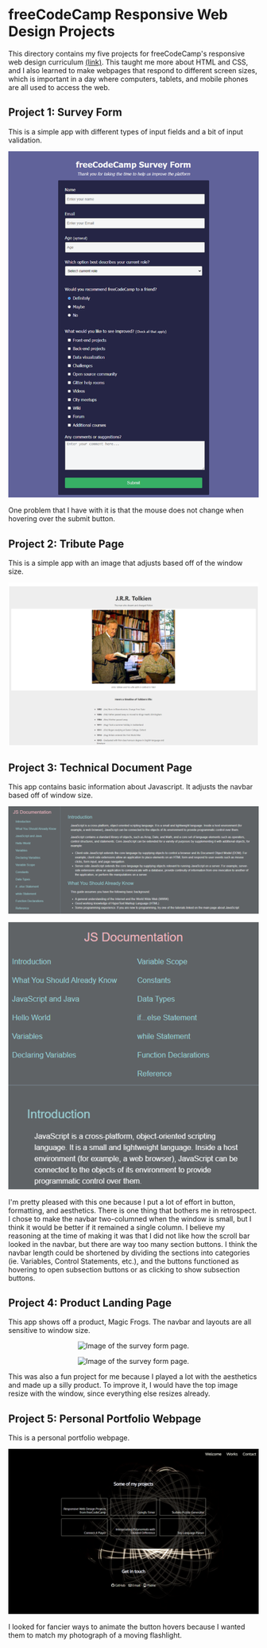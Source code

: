 # freeCodeCamp Responsive Web Design Projects
This directory contains my five projects for freeCodeCamp's responsive web design curriculum [(link)](https://www.freecodecamp.org/learn/2022/responsive-web-design/). This taught me more about HTML and CSS, and I also learned to make webpages that respond to different screen sizes, which is important in a day where computers, tablets, and mobile phones are all used to access the web.

## Project 1: Survey Form
This is a simple app with different types of input fields and a bit of input validation.

<p align="center">
  <img src="https://github.com/raechiang/Personal/blob/master/2022-12/freeCodeCamp_ResponsiveWebDesign/P1%20SurveyForm/p1_preview.png" alt="Image of the survey form page.">
</p>

One problem that I have with it is that the mouse does not change when hovering over the submit button.

## Project 2: Tribute Page
This is a simple app with an image that adjusts based off of the window size.

<p align="center">
  <img src="https://github.com/raechiang/Personal/blob/master/2022-12/freeCodeCamp_ResponsiveWebDesign/P2%20TributePage/p2_preview.png" alt="Image of the survey form page.">
</p>

## Project 3: Technical Document Page
This app contains basic information about Javascript. It adjusts the navbar based off of window size.

<p align="center">
  <img src="https://github.com/raechiang/Personal/blob/master/2022-12/freeCodeCamp_ResponsiveWebDesign/P3%20TechnicalDocumentPage/p3_preview_big.png" alt="Image of the survey form page.">
</p>

<p align="center">
  <img src="https://github.com/raechiang/Personal/blob/master/2022-12/freeCodeCamp_ResponsiveWebDesign/P3%20TechnicalDocumentPage/p3_preview_small.png" alt="Image of the survey form page.">
</p>

I'm pretty pleased with this one because I put a lot of effort in button, formatting, and aesthetics. There is one thing that bothers me in retrospect. I chose to make the navbar two-columned when the window is small, but I think it would be better if it remained a single column. I believe my reasoning at the time of making it was that I did not like how the scroll bar looked in the navbar, but there are way too many section buttons. I think the navbar length could be shortened by dividing the sections into categories (ie. Variables, Control Statements, etc.), and the buttons functioned as hovering to open subsection buttons or as clicking to show subsection buttons.

## Project 4: Product Landing Page
This app shows off a product, Magic Frogs. The navbar and layouts are all sensitive to window size.

<p align="center">
  <img src="https://github.com/raechiang/Personal/blob/master/2022-12/freeCodeCamp_ResponsiveWebDesign/P4%20ProductLandingPage/p3_preview_big.png" alt="Image of the survey form page.">
</p>

<p align="center">
  <img src="https://github.com/raechiang/Personal/blob/master/2022-12/freeCodeCamp_ResponsiveWebDesign/P4%20ProductLandingPage/p3_preview_small.png" alt="Image of the survey form page.">
</p>

This was also a fun project for me because I played a lot with the aesthetics and made up a silly product. To improve it, I would have the top image resize with the window, since everything else resizes already.

## Project 5: Personal Portfolio Webpage
This is a personal portfolio webpage.

<p align="center">
  <img src="https://github.com/raechiang/Personal/blob/master/2022-12/freeCodeCamp_ResponsiveWebDesign/P5%20PersonalPortfolioWebpage/p5_preview.png" alt="Image of the survey form page.">
</p>

I looked for fancier ways to animate the button hovers because I wanted them to match my photograph of a moving flashlight.
